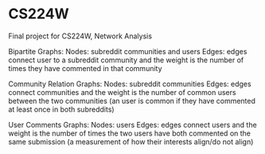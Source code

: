# CS224W
Final project for CS224W, Network Analysis



Bipartite Graphs:
Nodes: subreddit communities and users
Edges: edges connect user to a subreddit community and the weight is the number of times they have commented in that community


Community Relation Graphs:
Nodes: subreddit communities
Edges: edges connect communities and the weight is the number of common users between the two communities (an user is common if they have commented at least once in both subreddits)


User Comments Graphs:
Nodes: users
Edges: edges connect users and the weight is the number of times the two users have both commented on the same submission (a measurement of how their interests align/do not align)



